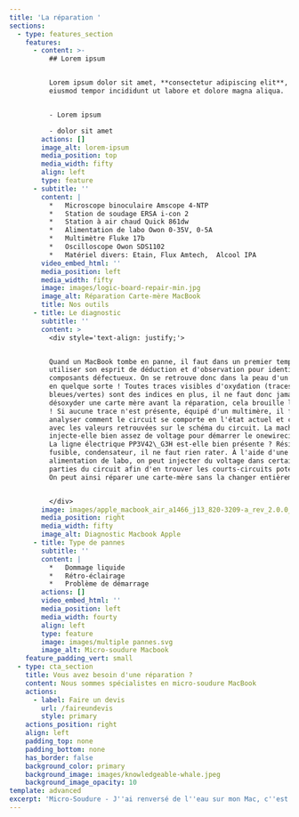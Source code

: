 ```yaml
---
title: 'La réparation '
sections:
  - type: features_section
    features:
      - content: >-
          ## Lorem ipsum


          Lorem ipsum dolor sit amet, **consectetur adipiscing elit**, sed do
          eiusmod tempor incididunt ut labore et dolore magna aliqua.


          - Lorem ipsum

          - dolor sit amet
        actions: []
        image_alt: lorem-ipsum
        media_position: top
        media_width: fifty
        align: left
        type: feature
      - subtitle: ''
        content: |
          *   Microscope binoculaire Amscope 4-NTP
          *   Station de soudage ERSA i-con 2
          *   Station à air chaud Quick 861dw
          *   Alimentation de labo Owon 0-35V, 0-5A
          *   Multimètre Fluke 17b
          *   Oscilloscope Owon SDS1102
          *   Matériel divers: Etain, Flux Amtech,  Alcool IPA
        video_embed_html: ''
        media_position: left
        media_width: fifty
        image: images/logic-board-repair-min.jpg
        image_alt: Réparation Carte-mère MacBook
        title: Nos outils
      - title: Le diagnostic
        subtitle: ''
        content: >
          <div style='text-align: justify;'> 


          Quand un MacBook tombe en panne, il faut dans un premier temps
          utiliser son esprit de déduction et d'observation pour identifier les
          composants défectueux. On se retrouve donc dans la peau d'un détective
          en quelque sorte ! Toutes traces visibles d'oxydation (traces
          bleues/vertes) sont des indices en plus, il ne faut donc jamais
          désoxyder une carte mère avant la réparation, cela brouille les pistes
          ! Si aucune trace n'est présente, équipé d'un multimère, il faut
          analyser comment le circuit se comporte en l'état actuel et comparer
          avec les valeurs retrouvées sur le schéma du circuit. La machine
          injecte-elle bien assez de voltage pour démarrer le onewirecircuit ?
          La ligne électrique PP3V42\_G3H est-elle bien présente ? Résistance,
          fusible, condensateur, il ne faut rien rater. À l'aide d'une
          alimentation de labo, on peut injecter du voltage dans certaines
          parties du circuit afin d'en trouver les courts-circuits potentiels.
          On peut ainsi réparer une carte-mère sans la changer entièrement !


          </div>
        image: images/apple_macbook_air_a1466_j13_820-3209-a_rev_2.0.0_sch.pdf_2.png
        media_position: right
        media_width: fifty
        image_alt: Diagnostic Macbook Apple
      - title: Type de pannes
        subtitle: ''
        content: |
          *   Dommage liquide
          *   Rétro-éclairage
          *   Problème de démarrage
        actions: []
        video_embed_html: ''
        media_position: left
        media_width: fourty
        align: left
        type: feature
        image: images/multiple pannes.svg
        image_alt: Micro-soudure Macbook
    feature_padding_vert: small
  - type: cta_section
    title: Vous avez besoin d'une réparation ?
    content: Nous sommes spécialistes en micro-soudure MacBook
    actions:
      - label: Faire un devis
        url: /faireundevis
        style: primary
    actions_position: right
    align: left
    padding_top: none
    padding_bottom: none
    has_border: false
    background_color: primary
    background_image: images/knowledgeable-whale.jpeg
    background_image_opacity: 10
template: advanced
excerpt: 'Micro-Soudure - J''ai renversé de l''eau sur mon Mac, c''est grave ?'
---
```


